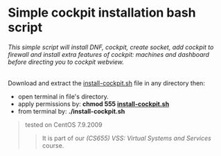 # Simple cockpit installation bash script

###### This simple script will install DNF, cockpit, create socket, add cockpit to firewall and install extra features of cockpit: machines and dashboard before directing you to cockpit webview. 

Download and extract the [install-cockpit.sh](/install-cockpit.sh) file in any directory then:
- open terminal in file's directory.
- apply permissions by: **chmod 555 [install-cockpit.sh](/install-cockpit.sh)**
- from terminal by: **./install-cockpit.sh**

> tested on CentOS 7.9.2009
>> It is part of our *(CS655) VSS: Virtual Systems and Services* course. 
